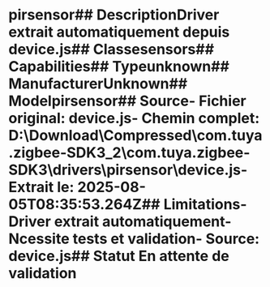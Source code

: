 # pirsensor##  DescriptionDriver extrait automatiquement depuis device.js##  Classesensors##  Capabilities##  Typeunknown##  ManufacturerUnknown##  Modelpirsensor##  Source- **Fichier original**: device.js- **Chemin complet**: D:\Download\Compressed\com.tuya.zigbee-SDK3_2\com.tuya.zigbee-SDK3\drivers\pirsensor\device.js- **Extrait le**: 2025-08-05T08:35:53.264Z##  Limitations- Driver extrait automatiquement- Ncessite tests et validation- Source: device.js##  Statut En attente de validation